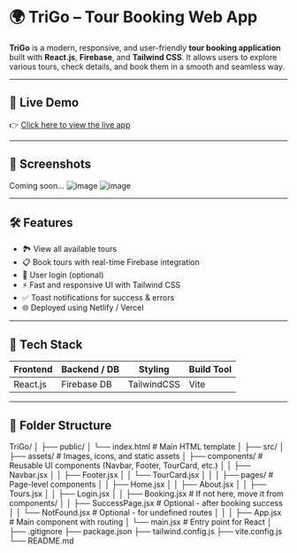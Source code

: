 # 🌍 TriGo – Tour Booking Web App

**TriGo** is a modern, responsive, and user-friendly **tour booking application** built with **React.js**, **Firebase**, and **Tailwind CSS**. It allows users to explore various tours, check details, and book them in a smooth and seamless way.

---

## 🚀 Live Demo

👉 [Click here to view the live app](https://tri-go.vercel.app/)

---

## 📸 Screenshots

Coming soon...
![image](https://github.com/user-attachments/assets/e93666b1-2c5a-476e-9dcc-689b072d057c)
![image](https://github.com/user-attachments/assets/bb6654af-84fa-4101-8d1c-448929485d73)


---

## 🛠️ Features

- 🏞️ View all available tours
- 📋 Book tours with real-time Firebase integration
- 🔐 User login (optional)
- ⚡ Fast and responsive UI with Tailwind CSS
- ✅ Toast notifications for success & errors
- 🌐 Deployed using Netlify / Vercel

---

## 🧰 Tech Stack

| Frontend | Backend / DB | Styling    | Build Tool |
|----------|--------------|------------|------------|
| React.js | Firebase DB  | TailwindCSS| Vite       |

---

## 📁 Folder Structure
TriGo/
│
├── public/
│   └── index.html               # Main HTML template
│
├── src/
│   ├── assets/                  # Images, icons, and static assets
│   ├── components/              # Reusable UI components (Navbar, Footer, TourCard, etc.)
│   │   ├── Navbar.jsx
│   │   ├── Footer.jsx
│   │   └── TourCard.jsx
│   │
│   ├── pages/                   # Page-level components
│   │   ├── Home.jsx
│   │   ├── About.jsx
│   │   ├── Tours.jsx
│   │   ├── Login.jsx
│   │   ├── Booking.jsx          # If not here, move it from components/
│   │   ├── SuccessPage.jsx      # Optional - after booking success
│   │   └── NotFound.jsx         # Optional - for undefined routes
│   │
│   ├── App.jsx                  # Main component with routing
│   └── main.jsx                 # Entry point for React
│
├── .gitignore
├── package.json
├── tailwind.config.js
├── vite.config.js
└── README.md

